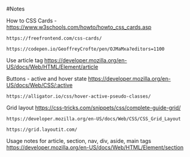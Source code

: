 #Notes

How to CSS Cards - 
    https://www.w3schools.com/howto/howto_css_cards.asp

    https://freefrontend.com/css-cards/

    https://codepen.io/GeoffreyCrofte/pen/OJMaMxa?editors=1100

Use article tag
    https://developer.mozilla.org/en-US/docs/Web/HTML/Element/article

Buttons - active and hover state
    https://developer.mozilla.org/en-US/docs/Web/CSS/:active

    https://alligator.io/css/hover-active-pseudo-classes/

Grid layout
    https://css-tricks.com/snippets/css/complete-guide-grid/

    https://developer.mozilla.org/en-US/docs/Web/CSS/CSS_Grid_Layout

    https://grid.layoutit.com/

Usage notes for article, section, nav, div, aside, main tags
    https://developer.mozilla.org/en-US/docs/Web/HTML/Element/section